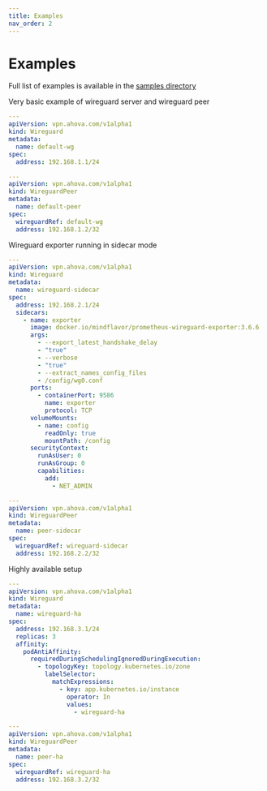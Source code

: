 ```yaml
---
title: Examples
nav_order: 2
---
```


# Examples

Full list of examples is available in the
[samples directory](https://github.com/cornbuddy/wireguard-operator/tree/main/src/config/samples)

Very basic example of wireguard server and wireguard peer
```yaml
---
apiVersion: vpn.ahova.com/v1alpha1
kind: Wireguard
metadata:
  name: default-wg
spec:
  address: 192.168.1.1/24

---
apiVersion: vpn.ahova.com/v1alpha1
kind: WireguardPeer
metadata:
  name: default-peer
spec:
  wireguardRef: default-wg
  address: 192.168.1.2/32
```

Wireguard exporter running in sidecar mode
```yaml
---
apiVersion: vpn.ahova.com/v1alpha1
kind: Wireguard
metadata:
  name: wireguard-sidecar
spec:
  address: 192.168.2.1/24
  sidecars:
    - name: exporter
      image: docker.io/mindflavor/prometheus-wireguard-exporter:3.6.6
      args:
        - --export_latest_handshake_delay
        - "true"
        - --verbose
        - "true"
        - --extract_names_config_files
        - /config/wg0.conf
      ports:
        - containerPort: 9586
          name: exporter
          protocol: TCP
      volumeMounts:
        - name: config
          readOnly: true
          mountPath: /config
      securityContext:
        runAsUser: 0
        runAsGroup: 0
        capabilities:
          add:
            - NET_ADMIN

---
apiVersion: vpn.ahova.com/v1alpha1
kind: WireguardPeer
metadata:
  name: peer-sidecar
spec:
  wireguardRef: wireguard-sidecar
  address: 192.168.2.2/32
```

Highly available setup
```yaml
---
apiVersion: vpn.ahova.com/v1alpha1
kind: Wireguard
metadata:
  name: wireguard-ha
spec:
  address: 192.168.3.1/24
  replicas: 3
  affinity:
    podAntiAffinity:
      requiredDuringSchedulingIgnoredDuringExecution:
        - topologyKey: topology.kubernetes.io/zone
          labelSelector:
            matchExpressions:
              - key: app.kubernetes.io/instance
                operator: In
                values:
                  - wireguard-ha

---
apiVersion: vpn.ahova.com/v1alpha1
kind: WireguardPeer
metadata:
  name: peer-ha
spec:
  wireguardRef: wireguard-ha
  address: 192.168.3.2/32
```
